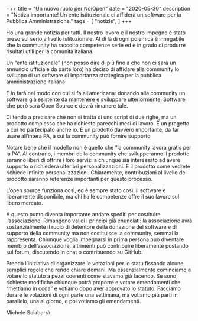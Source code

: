 +++
title = "Un nuovo ruolo per NoiOpen"
date = "2020-05-30"
description = "Notiza importante! Un ente istituzionale ci affiderà un software per la Pubblica Amministrazione."
tags = [
    "notizie",
]
+++

Ho una grande notizia per tutti. Il nostro lavoro e il nostro impegno è stato preso sul serio a livello istituzionale. Al di là di ogni polemica è innegabile che la community ha raccolto competenze serie ed è in grado di produrre risultati utili per la comunità italiana.

Un “ente istituzionale” (non posso dire di più fino a che non ci sarà un annuncio ufficiale da parte loro) ha deciso di affidare alla community lo sviluppo di un software di importanza strategica per la pubblica amministrazione italiana.

E lo farà nel modo con cui si fa all’americana: donando alla community un software già esistente da mantenere e sviluppare ulteriormente. Software che però sarà Open Source e dovrà rimanere tale.

Ci tendo a precisare che non si tratta di uno script di due righe, ma un prodotto complesso che ha richiesto parecchi mesi di lavoro. È un progetto a cui ho partecipato anche io. È un prodotto davvero importante, da far usare all’intera PA, a cui la community può fornire supporto.

Notare bene che il modello non è quello che “la community lavora gratis per la PA”. Al contrario, i membri della community che svilupperanno il prodotto saranno liberi di offrire i loro servizi a chiunque sia interessato ad avere supporto o richiederà ulteriori personalizzazioni. E il prodotto come vedrete richiede infinite personalizzazioni. Chiaramente, contribuzioni al livello del prodotto saranno referenze importanti per questo processo.

L’open source funziona così, ed è sempre stato così: il software è liberamente disponibile, ma chi ha le competenze offre il suo lavoro sul libero mercato.

A questo punto diventa importante andare spediti per costituire l’associazione. Rimangono validi i principi già enunciati: la associazione avrà sostanzialmente il ruolo di detentore della donazione del software e di supporto della community ma non sostituisce la community, semmai la rappresenta. Chiunque voglia impegnarsi in prima persona può diventare membro dell’associazione, altrimenti può contribuire liberamente postando sul forum, discutendo in chat o contribuendo su GitHub.

Prendo l’iniziativa di organizzare le votazioni per lo statu fissando alcune semplici regole che rendo chiare domani. Ma essenzialmente cominciamo a votare lo statuto a pezzi coerenti come stavamo già facendo. Se sono richieste modifiche chiunque potrà proporre e votare emendamenti che “mettiamo in coda” e votiamo dopo aver approvato lo statuto. Facciamo durare le votazioni di ogni parte una settimana, ma votiamo più parti in parallelo, una al giorno, e poi votiamo gli emendamenti.


Michele Sciabarrà
